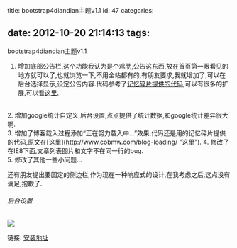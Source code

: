 title: bootstrap4diandian主题v1.1
id: 47
categories:

date: 2012-10-20 21:14:13
tags:
---

bootstrap4diandian主题v1.1
</br>

1.  增加底部公告栏,这个功能我认为是个鸡肋,公告这东西,放在首页第一眼看见的地方就可以了,也就浏览一下,不用全站都有的,有朋友要求,我就增加了,可以在后台选择显示,设定公告内容.代码参考了[记忆碎片提供的代码](http://www.cobmw.com/foot-bar/ "记忆碎片提供的代码"),可以有很多的扩展,可以[看这里.](http://www.cobmw.com/foot-bar/ "看这里.")
</br>
2.  增加google统计自定义,后台设置,点点提供了统计数据,和google统计差异很大啊.
</br>
3.  增加了博客载入过程添加“正在努力载入中...”效果,代码还是用的记忆碎片提供的代码,原文在[这里](http://www.cobmw.com/blog-loading/ "这里").
4.  修改了在IE8下面,文章列表图片和文字不在同一行的bug.
</br>
5.  修改了其他一些小问题...
</br>

还有朋友提出要固定的侧边栏,作为现在一种响应式的设计,在我考虑之后,这点没有满足,抱歉了.
</br>

###### 后台设置

![](http://m2.img.libdd.com/farm5/2012/1020/21/473DB79919FC2A4FC2340F5B47EEBEF9379B19D4C7640_266_348.PNG)</img>
</br>

链接: [安装地址](http://www.diandian.com/t/703b0c77 "安装地址")